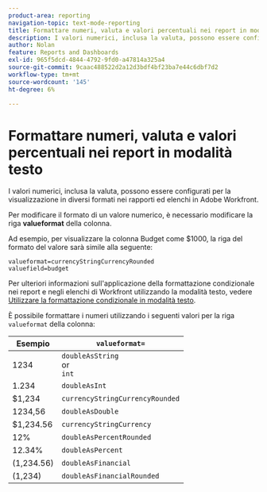 ```yaml
---
product-area: reporting
navigation-topic: text-mode-reporting
title: Formattare numeri, valuta e valori percentuali nei report in modalità testo
description: I valori numerici, inclusa la valuta, possono essere configurati per la visualizzazione in diversi formati nei rapporti ed elenchi in Adobe Workfront.
author: Nolan
feature: Reports and Dashboards
exl-id: 965f5dcd-4844-4792-9fd0-a47814a325a4
source-git-commit: 9caac488522d2a12d3bdf4bf23ba7e44c6dbf7d2
workflow-type: tm+mt
source-wordcount: '145'
ht-degree: 6%

---
```


# Formattare numeri, valuta e valori percentuali nei report in modalità testo

<!-- Audited: 1/2025 -->

I valori numerici, inclusa la valuta, possono essere configurati per la visualizzazione in diversi formati nei rapporti ed elenchi in Adobe Workfront.

Per modificare il formato di un valore numerico, è necessario modificare la riga **valueformat** della colonna.

Ad esempio, per visualizzare la colonna Budget come $1000, la riga del formato del valore sarà simile alla seguente:

```
valueformat=currencyStringCurrencyRounded
valuefield=budget
```

Per ulteriori informazioni sull&#39;applicazione della formattazione condizionale nei report e negli elenchi di Workfront utilizzando la modalità testo, vedere [Utilizzare la formattazione condizionale in modalità testo](../../../reports-and-dashboards/reports/text-mode/use-conditional-formatting-text-mode.md).

È possibile formattare i numeri utilizzando i seguenti valori per la riga `valueformat` della colonna:

| Esempio | `valueformat=` |
|---|---|
| 1234 | `doubleAsString`<br>or<br>`int` |
| 1.234 | `doubleAsInt` |
| $1,234 | `currencyStringCurrencyRounded` |
| 1234,56 | `doubleAsDouble` |
| $1,234.56 | `currencyStringCurrency` |
| 12% | `doubleAsPercentRounded` |
| 12.34% | `doubleAsPercent` |
| (1,234.56) | `doubleAsFinancial` |
| (1,234) | `doubleAsFinancialRounded` |

